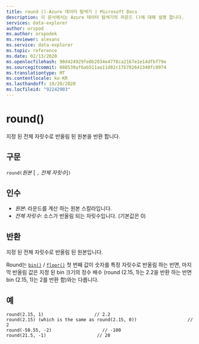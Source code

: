 ```yaml
---
title: round ()-Azure 데이터 탐색기 | Microsoft Docs
description: 이 문서에서는 Azure 데이터 탐색기의 라운드 ()에 대해 설명 합니다.
services: data-explorer
author: orspod
ms.author: orspodek
ms.reviewer: alexans
ms.service: data-explorer
ms.topic: reference
ms.date: 02/13/2020
ms.openlocfilehash: 90d424929fe0b2034e4778ca2167e1e14dfbf79e
ms.sourcegitcommit: 608539af6ab511aa11d82c17b782641340fc8974
ms.translationtype: MT
ms.contentlocale: ko-KR
ms.lasthandoff: 10/20/2020
ms.locfileid: "92242903"
---
```

# <a name="round"></a>round()

지정 된 전체 자릿수로 반올림 된 원본을 반환 합니다.

## <a name="syntax"></a>구문

`round(`*원본* [ `,` *전체 자릿수*]`)`

## <a name="arguments"></a>인수

* *원본*: 라운드를 계산 하는 원본 스칼라입니다.
* *전체 자릿수*: 소스가 반올림 되는 자릿수입니다. (기본값은 0)

## <a name="returns"></a>반환

지정 된 전체 자릿수로 반올림 된 원본입니다.

Round는 [`bin()`](binfunction.md) / [`floor()`](floorfunction.md) 첫 번째 값이 숫자를 특정 자릿수로 반올림 하는 반면, 마지막 반올림 값은 지정 된 bin 크기의 정수 배수 (round (2.15, 1)는 2.2을 반환 하는 반면 bin (2.15, 1)는 2를 반환 함)와는 다릅니다.
 

## <a name="examples"></a>예

```kusto
round(2.15, 1)                   // 2.2
round(2.15) (which is the same as round(2.15, 0))                   // 2
round(-50.55, -2)                   // -100
round(21.5, -1)                   // 20
```